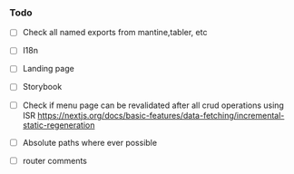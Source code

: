 ### Todo
- [ ] Check all named exports from mantine,tabler, etc
- [ ] I18n
- [ ] Landing page
- [ ] Storybook
- [ ] Check if menu page can be revalidated after all crud operations using ISR https://nextjs.org/docs/basic-features/data-fetching/incremental-static-regeneration
- [ ] Absolute paths where ever possible
- [ ] router comments



